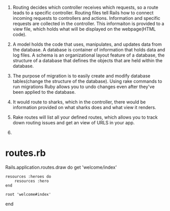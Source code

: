 1. Routing decides which controller receives which requests, so a route leads to a specific controller. Routing files tell Rails how to connect incoming requests to controllers and actions. Information and specific requests are collected in the controller. This informaiton is provided to a view file, which holds what will be displayed on the webpage(HTML code).
2. A model holds the code that uses, manipulates, and updates data from the database. A database is container of information that holds data and log files. A schema is an organizational layout feature of a database, the structure of a database that defines the objects that are held within the database.
3. The purpose of migration is to easily create and modify database tables(change the structure of the database). Using rake commands to run migrations Ruby allows you to undo changes even after they've been applied to the database.
4. It would route to sharks, which in the controller, there would be information provided on what sharks does and what view it renders.
5. Rake routes will list all your defined routes, which allows you to track down routing issues and get an view of URLS in your app.

6.
# routes.rb

Rails.application.routes.draw do
	get 'welcome/index' 

	resources :heroes do
		resources :hero
	end

	root 'welcome#index'
end
